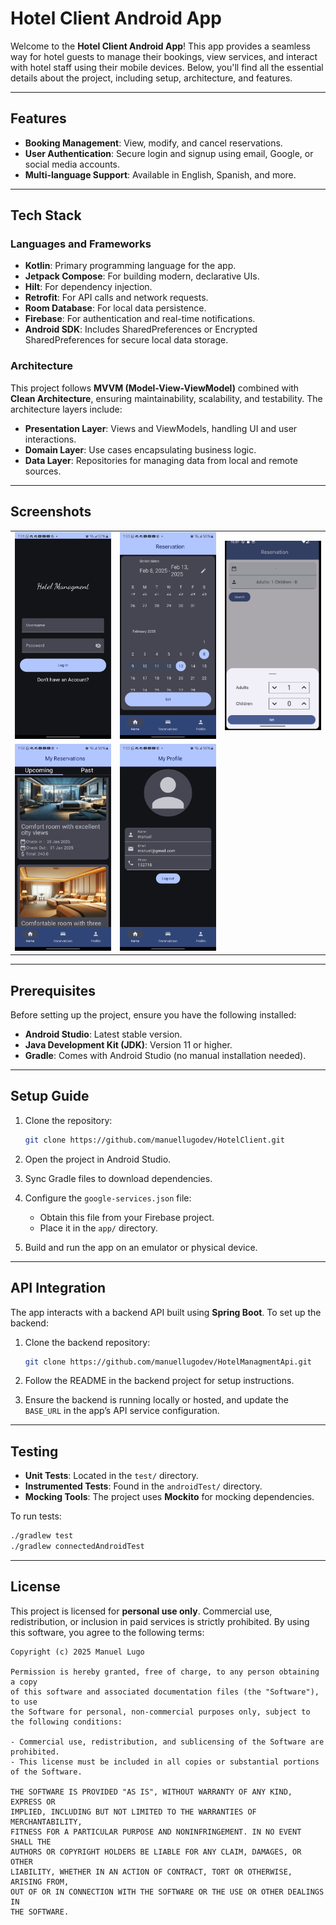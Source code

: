# Hotel Client Android App

Welcome to the **Hotel Client Android App**! This app provides a seamless way for hotel guests to
manage their bookings, view services, and interact with hotel staff using their mobile devices.
Below, you'll find all the essential details about the project, including setup, architecture, and
features.

---

## Features

- **Booking Management**: View, modify, and cancel reservations.
- **User Authentication**: Secure login and signup using email, Google, or social media accounts.
- **Multi-language Support**: Available in English, Spanish, and more.

---

## Tech Stack

### Languages and Frameworks

- **Kotlin**: Primary programming language for the app.
- **Jetpack Compose**: For building modern, declarative UIs.
- **Hilt**: For dependency injection.
- **Retrofit**: For API calls and network requests.
- **Room Database**: For local data persistence.
- **Firebase**: For authentication and real-time notifications.
- **Android SDK**: Includes SharedPreferences or Encrypted SharedPreferences for secure local data
  storage.

### Architecture

This project follows **MVVM (Model-View-ViewModel)** combined with **Clean Architecture**, ensuring
maintainability, scalability, and testability. The architecture layers include:

- **Presentation Layer**: Views and ViewModels, handling UI and user interactions.
- **Domain Layer**: Use cases encapsulating business logic.
- **Data Layer**: Repositories for managing data from local and remote sources.

---

## Screenshots
<table>
    <tr>
        <td>
          <img src="images/Login_DarkMode.webp" alt="Login Screen (Dark Mode)" width="200"/>
        </td>
        <td>
          <img src="images/calendar_darkmode.webp" alt="Calendar Screen (Dark Mode)" width="200"/>
        </td>
         <td>
          <img src="images/guestCounter.webp" alt="Counter Screen (Light Mode)" width="200"/>
        </td>
    </tr>
    <tr>
        <td>
          <img src="images/MyReservationsDarkMode.webp" alt="My Reservations Screen (Dark Mode)" width="200"/>
        </td>
        <td>
          <img src="images/ProfileDarkMode.webp" alt="Profile Screen (Dark Mode)" width="200"/>
        </td>
    </tr>
  </table>
      
---

## Prerequisites

Before setting up the project, ensure you have the following installed:

- **Android Studio**: Latest stable version.
- **Java Development Kit (JDK)**: Version 11 or higher.
- **Gradle**: Comes with Android Studio (no manual installation needed).

---

## Setup Guide

1. Clone the repository:
   ```bash
   git clone https://github.com/manuellugodev/HotelClient.git
   ```

2. Open the project in Android Studio.

3. Sync Gradle files to download dependencies.

4. Configure the `google-services.json` file:
    - Obtain this file from your Firebase project.
    - Place it in the `app/` directory.

5. Build and run the app on an emulator or physical device.

---

## API Integration

The app interacts with a backend API built using **Spring Boot**. To set up the backend:

1. Clone the backend repository:
   ```bash
   git clone https://github.com/manuellugodev/HotelManagmentApi.git
   ```

2. Follow the README in the backend project for setup instructions.

3. Ensure the backend is running locally or hosted, and update the `BASE_URL` in the app’s API
   service configuration.

---

## Testing

- **Unit Tests**: Located in the `test/` directory.
- **Instrumented Tests**: Found in the `androidTest/` directory.
- **Mocking Tools**: The project uses **Mockito** for mocking dependencies.

To run tests:

```bash
./gradlew test
./gradlew connectedAndroidTest
```

---

## License

This project is licensed for **personal use only**. Commercial use, redistribution, or inclusion in
paid services is strictly prohibited. By using this software, you agree to the following terms:

```
Copyright (c) 2025 Manuel Lugo

Permission is hereby granted, free of charge, to any person obtaining a copy
of this software and associated documentation files (the "Software"), to use
the Software for personal, non-commercial purposes only, subject to the following conditions:

- Commercial use, redistribution, and sublicensing of the Software are prohibited.
- This license must be included in all copies or substantial portions of the Software.

THE SOFTWARE IS PROVIDED "AS IS", WITHOUT WARRANTY OF ANY KIND, EXPRESS OR
IMPLIED, INCLUDING BUT NOT LIMITED TO THE WARRANTIES OF MERCHANTABILITY,
FITNESS FOR A PARTICULAR PURPOSE AND NONINFRINGEMENT. IN NO EVENT SHALL THE
AUTHORS OR COPYRIGHT HOLDERS BE LIABLE FOR ANY CLAIM, DAMAGES, OR OTHER
LIABILITY, WHETHER IN AN ACTION OF CONTRACT, TORT OR OTHERWISE, ARISING FROM,
OUT OF OR IN CONNECTION WITH THE SOFTWARE OR THE USE OR OTHER DEALINGS IN
THE SOFTWARE.
```

